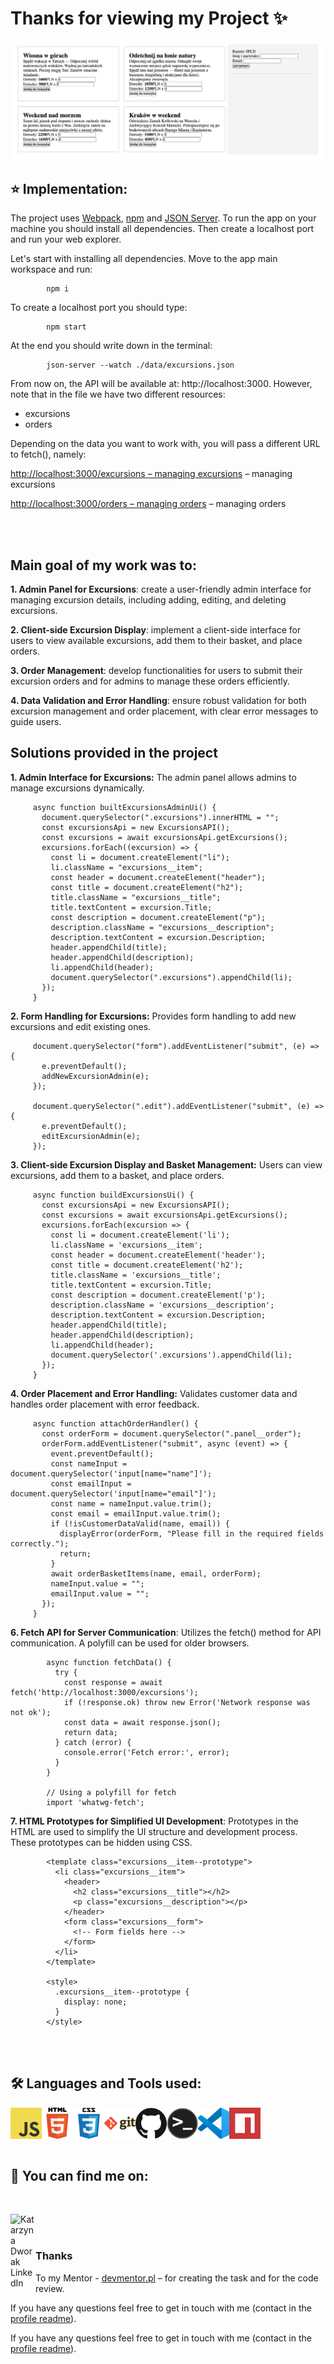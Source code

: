 # Thanks for viewing my Project ✨

![Excursion Management System](./screen1.png) 
<br />

## :star: **Implementation:**
The project uses [Webpack](https://webpack.js.org/), [npm](https://www.npmjs.com/) and [JSON Server](https://www.npmjs.com/package/json-server/v/0.17.4). To run the app on your machine you should install all dependencies. Then create a localhost port and run your web explorer.

Let's start with installing all dependencies. Move to the app main workspace and run:

            npm i

To create a localhost port you should type:

            npm start

At the end you should write down in the terminal: 

            json-server --watch ./data/excursions.json

From now on, the API will be available at: http://localhost:3000. However, note that in the file we have two different resources:

- excursions
- orders

Depending on the data you want to work with, you will pass a different URL to fetch(), namely:

[http://localhost:3000/excursions – managing excursions](http://localhost:3000/excursions) – managing excursions

[http://localhost:3000/orders – managing orders](http://localhost:3000/orders) – managing orders

<br />
<br />

## Main goal of my work was to:
**1. Admin Panel for Excursions**: create a user-friendly admin interface for managing excursion details, including adding, editing, and deleting excursions.

**2. Client-side Excursion Display**: implement a client-side interface for users to view available excursions, add them to their basket, and place orders.

**3. Order Management**: develop functionalities for users to submit their excursion orders and for admins to manage these orders efficiently.

**4. Data Validation and Error Handling**: ensure robust validation for both excursion management and order placement, with clear error messages to guide users.
<br />

## Solutions provided in the project
**1. Admin Interface for Excursions:**
The admin panel allows admins to manage excursions dynamically.

         async function builtExcursionsAdminUi() {
           document.querySelector(".excursions").innerHTML = "";
           const excursionsApi = new ExcursionsAPI();
           const excursions = await excursionsApi.getExcursions();
           excursions.forEach((excursion) => {
             const li = document.createElement("li");
             li.className = "excursions__item";
             const header = document.createElement("header");
             const title = document.createElement("h2");
             title.className = "excursions__title";
             title.textContent = excursion.Title;
             const description = document.createElement("p");
             description.className = "excursions__description";
             description.textContent = excursion.Description;
             header.appendChild(title);
             header.appendChild(description);
             li.appendChild(header);
             document.querySelector(".excursions").appendChild(li);
           });
         }

**2. Form Handling for Excursions:**
Provides form handling to add new excursions and edit existing ones.

         document.querySelector("form").addEventListener("submit", (e) => {
           e.preventDefault();
           addNewExcursionAdmin(e);
         });
         
         document.querySelector(".edit").addEventListener("submit", (e) => {
           e.preventDefault();
           editExcursionAdmin(e);
         });

**3. Client-side Excursion Display and Basket Management:**
Users can view excursions, add them to a basket, and place orders.

         async function buildExcursionsUi() {
           const excursionsApi = new ExcursionsAPI();
           const excursions = await excursionsApi.getExcursions();
           excursions.forEach(excursion => {
             const li = document.createElement('li');
             li.className = 'excursions__item';
             const header = document.createElement('header');
             const title = document.createElement('h2');
             title.className = 'excursions__title';
             title.textContent = excursion.Title;
             const description = document.createElement('p');
             description.className = 'excursions__description';
             description.textContent = excursion.Description;
             header.appendChild(title);
             header.appendChild(description);
             li.appendChild(header);
             document.querySelector('.excursions').appendChild(li);
           });
         }
         
**4. Order Placement and Error Handling:**
Validates customer data and handles order placement with error feedback.

         async function attachOrderHandler() {
           const orderForm = document.querySelector(".panel__order");
           orderForm.addEventListener("submit", async (event) => {
             event.preventDefault();
             const nameInput = document.querySelector('input[name="name"]');
             const emailInput = document.querySelector('input[name="email"]');
             const name = nameInput.value.trim();
             const email = emailInput.value.trim();
             if (!isCustomerDataValid(name, email)) {
               displayError(orderForm, "Please fill in the required fields correctly.");
               return;
             }
             await orderBasketItems(name, email, orderForm);
             nameInput.value = "";
             emailInput.value = "";
           });
         }

**6. Fetch API for Server Communication**:
Utilizes the fetch() method for API communication. A polyfill can be used for older browsers.

            async function fetchData() {
              try {
                const response = await fetch('http://localhost:3000/excursions');
                if (!response.ok) throw new Error('Network response was not ok');
                const data = await response.json();
                return data;
              } catch (error) {
                console.error('Fetch error:', error);
              }
            }
            
            // Using a polyfill for fetch
            import 'whatwg-fetch';
            
**7. HTML Prototypes for Simplified UI Development**:
Prototypes in the HTML are used to simplify the UI structure and development process. These prototypes can be hidden using CSS.

            <template class="excursions__item--prototype">
              <li class="excursions__item">
                <header>
                  <h2 class="excursions__title"></h2>
                  <p class="excursions__description"></p>
                </header>
                <form class="excursions__form">
                  <!-- Form fields here -->
                </form>
              </li>
            </template>
            
            <style>
              .excursions__item--prototype {
                display: none;
              }
            </style>
<br />
<br />

## 🛠️ Languages and Tools used: 

<img align="left" alt="JavaScript" width="50px" src="https://raw.githubusercontent.com/github/explore/main/topics/javascript/javascript.png" />

<img align="left" alt="HTML5" width="50px" src="https://raw.githubusercontent.com/github/explore/80688e429a7d4ef2fca1e82350fe8e3517d3494d/topics/html/html.png" />

<img align="left" alt="CSS3" width="50px" src="https://raw.githubusercontent.com/github/explore/80688e429a7d4ef2fca1e82350fe8e3517d3494d/topics/css/css.png" />

<img align="left" alt="Git" width="50px" src="https://raw.githubusercontent.com/github/explore/80688e429a7d4ef2fca1e82350fe8e3517d3494d/topics/git/git.png" />

<img align="left" alt="GitHub" width="50px" src="https://raw.githubusercontent.com/github/explore/78df643247d429f6cc873026c0622819ad797942/topics/github/github.png" />

<img align="left" alt="Terminal" width="50px" src="https://raw.githubusercontent.com/github/explore/80688e429a7d4ef2fca1e82350fe8e3517d3494d/topics/terminal/terminal.png" />

<img align="left" alt="Visual Studio Code" width="50px" src="https://raw.githubusercontent.com/github/explore/80688e429a7d4ef2fca1e82350fe8e3517d3494d/topics/visual-studio-code/visual-studio-code.png" />

<img align="left" alt="npm" width="50px" src="https://raw.githubusercontent.com/github/explore/main/topics/npm/npm.png" />

<br />
<br />
<br />
<br />

## :blue_heart:  You can find me on: 
<br />

[<img align="left" alt="Katarzyna Dworak LinkedIn" width="40px" src="https://cdn.jsdelivr.net/npm/simple-icons@v3/icons/linkedin.svg" />](https://www.linkedin.com/in/katarzynadworakk/)

<br /> 
<br />

### Thanks
To my Mentor - [devmentor.pl](https://devmentor.pl/) – for creating the task and for the code review.

If you have any questions feel free to get in touch with me (contact in the [profile readme](https://github.com/katarzynadworak)).

If you have any questions feel free to get in touch with me (contact in the [profile readme](https://github.com/katarzynadworak)).
